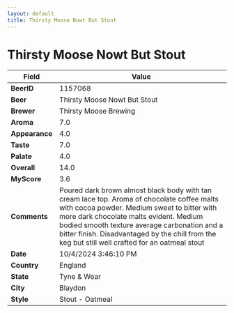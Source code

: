 ```yaml
---
layout: default
title: Thirsty Moose Nowt But Stout
---
```


# Thirsty Moose Nowt But Stout

| Field         | Value     |
|---------------|-----------|
| **BeerID** | 1157068 |
| **Beer** | Thirsty Moose Nowt But Stout |
| **Brewer** | Thirsty Moose Brewing |
| **Aroma** | 7.0 |
| **Appearance** | 4.0 |
| **Taste** | 7.0 |
| **Palate** | 4.0 |
| **Overall** | 14.0 |
| **MyScore** | 3.6 |
| **Comments** | Poured dark brown almost black body with tan cream lace top.  Aroma of chocolate coffee malts with cocoa powder. Medium sweet to bitter with more dark chocolate malts evident. Medium bodied smooth texture average carbonation and a bitter finish.  Disadvantaged by the chill from the keg but still well crafted for an oatmeal stout |
| **Date** | 10/4/2024 3:46:10 PM |
| **Country** | England |
| **State** | Tyne &amp; Wear |
| **City** | Blaydon |
| **Style** | Stout - Oatmeal |
